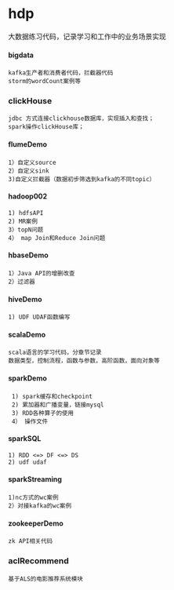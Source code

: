 # hdp
大数据练习代码，记录学习和工作中的业务场景实现

#### bigdata
    kafka生产者和消费者代码，拦截器代码
    storm的wordCount案例等
 
### clickHouse
    jdbc 方式连接clickhouse数据库，实现插入和查找；
    spark操作clickHouse库；
     
#### flumeDemo
    1）自定义source
    2）自定义sink
    3)自定义拦截器（数据初步筛选到kafka的不同topic）

#### hadoop002
    1) hdfsAPI
    2) MR案例    
    3）topN问题
    4） map Join和Reduce Join问题

#### hbaseDemo
    1）Java API的增删改查
    2）过滤器

#### hiveDemo
    1) UDF UDAF函数编写

#### scalaDemo
    scala语言的学习代码，分章节记录
    数据类型，控制流程，函数与参数，高阶函数，面向对象等
       
#### sparkDemo
     1) spark缓存和checkpoint
     2) 累加器和广播变量，链接mysql
     3) RDD各种算子的使用 
     4） 操作文件   

#### sparkSQL
    1) RDD <=> DF <=> DS
    2) udf udaf

#### sparkStreaming
    1)nc方式的wc案例
    2）对接kafka的wc案例
    
#### zookeeperDemo
    zk API相关代码
        
### aclRecommend
    基于ALS的电影推荐系统模块        